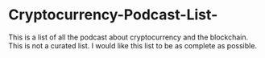 # Cryptocurrency-Podcast-List-
This is a list of all the podcast about cryptocurrency and the blockchain. This is not a curated list. I would like this list to be as complete as possible.

